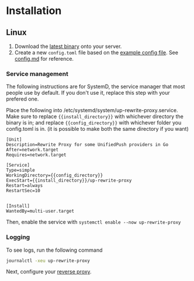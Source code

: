 # Installation

## Linux

1. Download the [latest binary](https://codeberg.org/UnifiedPush/common-proxies/releases) onto your server.
1. Create a new `config.toml` file based on the [example config file](/example-config.toml). See [config.md](config.md) for reference.

### Service management

The following instructions are for SystemD, the service manager that most people use by default. If you don't use it, replace this step with your prefered one.

Place the following into /etc/systemd/system/up-rewrite-proxy.service. Make sure to replace `{{install_directory}}` with whichever directory the binary is in; and replace `{{config_directory}}` with whichever folder you config.toml is in. (it is possible to make both the same directory if you want)

```systemd
[Unit]
Description=Rewrite Proxy for some UnifiedPush providers in Go
After=network.target
Requires=network.target

[Service]
Type=simple
WorkingDirectory={{config_directory}}
ExecStart={{install_directory}}/up-rewrite-proxy
Restart=always
RestartSec=10


[Install]
WantedBy=multi-user.target
```

Then, enable the service with
`systemctl enable --now up-rewrite-proxy`

### Logging

To see logs, run the following command

```sh
journalctl -xeu up-rewrite-proxy
```

Next, configure your [reverse proxy](reverse_proxy.md).
